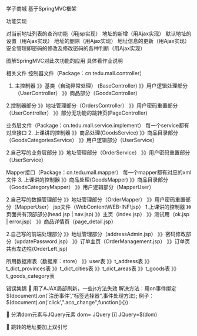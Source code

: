  
学子商城
基于SpringMVC框架
 

 	



功能实现

对当前地址列表的查询功能（用jsp实现）
地址的新增（用Ajax实现）
默认地址的设置（用Ajax实现）
地址的删除（用Ajax实现）
地址信息的更新（用Ajax实现）
安全管理即密码的修改及修改密码的各种判断（用Ajax实现）

图解SpringMVC对此次功能的应用
具体看作业说明


相关文件
控制器文件（Package：cn.tedu.mall.controller）
1.	 主控制器
》》基类（自动异常处理） (BaseController)
》》用户逻辑处理部分（UserController）
》》商品部分（GoodsController）

2.控制器部分
 	》》地址管理部分（OrdersController）
	》》用户密码重置部分（UserController）
	》》部分无功能的跳转页(PageController)

业务层文件（Package：cn.tedu.mall.service.implement）
每一个service都有对应接口
2.	上课讲的控制器
》》商品处理(GoodsService)
》》商品目录部分（GoodsCategoriesService）
》》用户逻辑部分（UserService）

2.自己写的业务层部分
 	》》地址管理部分（OrderService）
	》》用户密码重置部分（UserService）
	
Mapper接口（Package：cn.tedu.mall.mapper）
每一个mapper都有对应的xml文件
3.	上课讲的控制器
》》商品处理(GoodsMapper)
》》商品目录部分（GoodsCategoryMapper）
》》用户逻辑部分（MapperUser）

2.自己写的数据管理部分
 	》》地址管理部分（OrderMapper）
	》》用户密码重置部分（MapperUser）
jsp文件（WebContent\WEB-INF\jsp）
1.上课讲的控制器
》》页面共有顶部部分(head.jsp | nav.jsp)
》》主页（index.jsp）
》》测试用（ok.jsp | error.jsp）
》》商品详情页（page_detail.jsp）

2.自己写的前端处理部分
 	》》地址管理部分（addressAdmin.jsp）
	》》密码修改部分（updatePassword.jsp）
	》》订单主页（OrderManagement.jsp）
	》》订单页共有左边栏(OrderLeft.jsp)


所用数据库表（数据库：store）
》》user表
》》t_address表
》》t_dict_provinces表
》》t_dict_cities表
》》t_dict_areas表
》》t_goods表
》》t_goods_category表


错误集锦
	用了AJAX局部刷新，一些js方法失效
解决方法：用on事件绑定
$(document).on('注册事件',"标签选择器",事件处理方法);
例子：$(document).on('click',".aco_change",function(){})

	分清dom元素与JQuery元素
dom= JQuery [i]
JQuery=$(dom)

	跳转的地址要加上双引号
